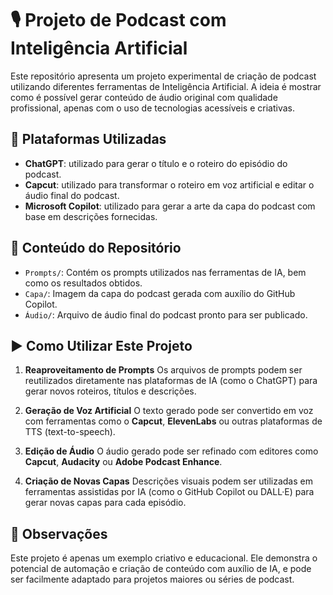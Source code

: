 
# 🎙️ Projeto de Podcast com Inteligência Artificial

Este repositório apresenta um projeto experimental de criação de podcast utilizando diferentes ferramentas de Inteligência Artificial. A ideia é mostrar como é possível gerar conteúdo de áudio original com qualidade profissional, apenas com o uso de tecnologias acessíveis e criativas.

## 🧠 Plataformas Utilizadas

* **ChatGPT**: utilizado para gerar o título e o roteiro do episódio do podcast.
* **Capcut**: utilizado para transformar o roteiro em voz artificial e editar o áudio final do podcast.
* **Microsoft Copilot**: utilizado para gerar a arte da capa do podcast com base em descrições fornecidas.

## 📁 Conteúdo do Repositório

* `Prompts/`: Contém os prompts utilizados nas ferramentas de IA, bem como os resultados obtidos.
* `Capa/`: Imagem da capa do podcast gerada com auxílio do GitHub Copilot.
* `Áudio/`: Arquivo de áudio final do podcast pronto para ser publicado.

## ▶️ Como Utilizar Este Projeto

1. **Reaproveitamento de Prompts**
   Os arquivos de prompts podem ser reutilizados diretamente nas plataformas de IA (como o ChatGPT) para gerar novos roteiros, títulos e descrições.

2. **Geração de Voz Artificial**
   O texto gerado pode ser convertido em voz com ferramentas como o **Capcut**, **ElevenLabs** ou outras plataformas de TTS (text-to-speech).

3. **Edição de Áudio**
   O áudio gerado pode ser refinado com editores como **Capcut**, **Audacity** ou **Adobe Podcast Enhance**.

4. **Criação de Novas Capas**
   Descrições visuais podem ser utilizadas em ferramentas assistidas por IA (como o GitHub Copilot ou DALL·E) para gerar novas capas para cada episódio.

## 📌 Observações

Este projeto é apenas um exemplo criativo e educacional. Ele demonstra o potencial de automação e criação de conteúdo com auxílio de IA, e pode ser facilmente adaptado para projetos maiores ou séries de podcast.

